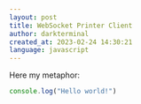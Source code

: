 ```yaml
---
layout: post
title: WebSocket Printer Client
author: darkterminal
created_at: 2023-02-24 14:30:21
language: javascript
---
```


Here my metaphor:
```javascript
console.log("Hello world!")
```